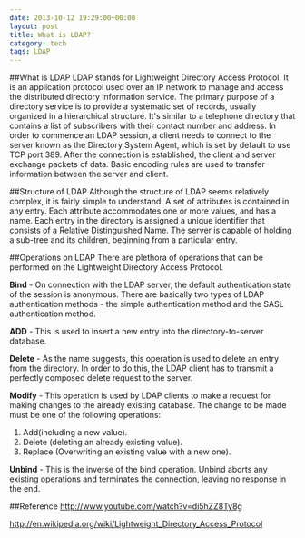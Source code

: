 ```yaml
---
date: 2013-10-12 19:29:00+00:00
layout: post
title: What is LDAP?
category: tech
tags: LDAP
---
```

##What is LDAP
LDAP stands for Lightweight Directory Access Protocol. It is an application protocol used over an IP network to manage and access the distributed directory information service. The primary purpose of a directory service is to provide a systematic set of records, usually organized in a hierarchical structure. It's similar to a telephone directory that contains a list of subscribers with their contact number and address. In order to commence an LDAP session, a client needs to connect to the server known as the Directory System Agent, which is set by default to use TCP port 389. After the connection is established, the client and server exchange packets of data. Basic encoding rules are used to transfer information between the server and client.

##Structure of LDAP
Although the structure of LDAP seems relatively complex, it is fairly simple to understand. A set of attributes is contained in any entry. Each attribute accommodates one or more values, and has a name. Each entry in the directory is assigned a unique identifier that consists of a Relative Distinguished Name. The server is capable of holding a sub-tree and its children, beginning from a particular entry.

##Operations on LDAP
There are plethora of operations that can be performed on the Lightweight Directory Access Protocol.

**Bind** - On connection with the LDAP server, the default authentication state of the session is anonymous. There are basically two types of LDAP authentication methods - the simple authentication method and the SASL authentication method.

**ADD** - This is used to insert a new entry into the directory-to-server database.

**Delete** - As the name suggests, this operation is used to delete an entry from the directory. In order to do this, the LDAP client has to transmit a perfectly composed delete request to the server.

**Modify** - This operation is used by LDAP clients to make a request for making changes to the already existing database. The change to be made must be one of the following operations:

1. Add(including a new value).
2. Delete (deleting an already existing value).
3. Replace (Overwriting an existing value with a new one).

**Unbind** - This is the inverse of the bind operation. Unbind aborts any existing operations and terminates the connection, leaving no response in the end.

##Reference
http://www.youtube.com/watch?v=di5hZZ8Ty8g

http://en.wikipedia.org/wiki/Lightweight_Directory_Access_Protocol

